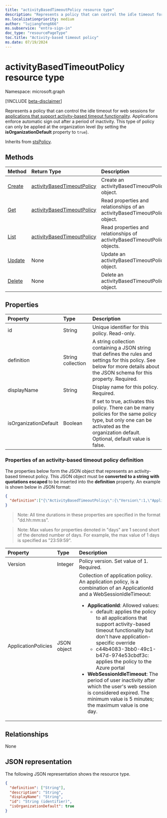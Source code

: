 ```yaml
---
title: "activityBasedTimeoutPolicy resource type"
description: "Represents a policy that can control the idle timeout for web sessions for applications that support activity-based timeout functionality."
ms.localizationpriority: medium
author: "lujiangfeng666"
ms.subservice: "entra-sign-in"
doc_type: "resourcePageType"
toc.title: "Activity-based timeout policy"
ms.date: 07/19/2024
---
```


# activityBasedTimeoutPolicy resource type

Namespace: microsoft.graph

[!INCLUDE [beta-disclaimer](../../includes/beta-disclaimer.md)]

Represents a policy that can control the idle timeout for web sessions for [applications that support activity-based timeout functionality](/microsoft-365/admin/manage/idle-session-timeout-web-apps). Applications enforce automatic sign out after a period of inactivity. This type of policy can only be applied at the organization level (by setting the **isOrganizationDefault** property to `true`).

Inherits from [stsPolicy](stsPolicy.md).

## Methods

| Method       | Return Type | Description |
|:-------------|:------------|:------------|
| [Create](../api/activitybasedtimeoutpolicy-post-activitybasedtimeoutpolicies.md) | [activityBasedTimeoutPolicy](activitybasedtimeoutpolicy.md) | Create an activityBasedTimeoutPolicy object. |
| [Get](../api/activitybasedtimeoutpolicy-get.md) | [activityBasedTimeoutPolicy](activitybasedtimeoutpolicy.md) | Read properties and relationships of an activityBasedTimeoutPolicy object. |
| [List](../api/activitybasedtimeoutpolicy-list.md) | [activityBasedTimeoutPolicy](activitybasedtimeoutpolicy.md) | Read properties and relationships of activityBasedTimeoutPolicy objects. |
| [Update](../api/activitybasedtimeoutpolicy-update.md) | None | Update an activityBasedTimeoutPolicy object. |
| [Delete](../api/activitybasedtimeoutpolicy-delete.md) | None | Delete an activityBasedTimeoutPolicy object. |

## Properties

| Property     | Type        | Description |
|:-------------|:------------|:------------|
|id|String| Unique identifier for this policy. Read-only.|
|definition|String collection| A string collection containing a JSON string that defines the rules and settings for this policy. See below for more details about the JSON schema for this property. Required.|
|displayName|String| Display name for this policy. Required.|
|isOrganizationDefault|Boolean|If set to true, activates this policy. There can be many policies for the same policy type, but only one can be activated as the organization default. Optional, default value is false.|


### Properties of an activity-based timeout policy definition
The properties below form the JSON object that represents an activity-based timeout policy. This JSON object must be **converted to a string with quotations escaped** to be inserted into the **definition** property. An example is shown below in JSON format:

<!-- {
  "blockType": "ignored"
}-->
```json
{
  "definition":["{\"ActivityBasedTimeoutPolicy\":{\"Version\":1,\"ApplicationPolicies\":[{\"ApplicationId\":\"default\",\"WebSessionIdleTimeout\":\"01:00:00\"},{\"ApplicationId\":\"c44b4083-3bb0-49c1-b47d-974e53cbdf3c\",\"WebSessionIdleTimeout\":\"00:15:00\"}]}}"]
}
```

>Note: All time durations in these properties are specified in the format "dd.hh:mm:ss".

>Note: Max values for properties denoted in "days" are 1 second short of the denoted number of days. For example, the max value of 1 days is specified as "23:59:59".

| Property       | Type    |Description|
|:-------------|:------|:---------|
|Version|Integer|Policy version. Set value of 1. Required.|
|ApplicationPolicies|JSON object|Collection of application policy. An application policy, is a combination of an ApplicationId and a WebSessionIdleTimeout: <br> <ul><li>**ApplicationId**: Allowed values:<ul><li> default: applies the policy to all applications that support activity-based timeout functionality but don't have application-specific override</li><li> c44b4083-3bb0-49c1-b47d-974e53cbdf3c: applies the policy to the Azure portal</li></ul></li><li>**WebSessionIdleTimeout**: The period of user inactivity after which the user's web session is considered expired. The minimum value is 5 minutes; the maximum value is one day.</li></ul> |


## Relationships

None

## JSON representation

The following JSON representation shows the resource type.

<!-- {
  "blockType": "resource",
  "optionalProperties": [

  ],
  "@odata.type": "microsoft.graph.activityBasedTimeoutPolicy",
  "keyProperty": "id"
}-->

```json
{
  "definition": ["String"],
  "description": "String",
  "displayName": "String",
  "id": "String (identifier)",
  "isOrganizationDefault": true
}
```

<!-- uuid: 16cd6b66-4b1a-43a1-adaf-3a886856ed98
2019-02-04 14:57:30 UTC -->
<!-- {
  "type": "#page.annotation",
  "description": "activityBasedTimeoutPolicy resource",
  "keywords": "",
  "section": "documentation",
  "tocPath": ""
}-->

